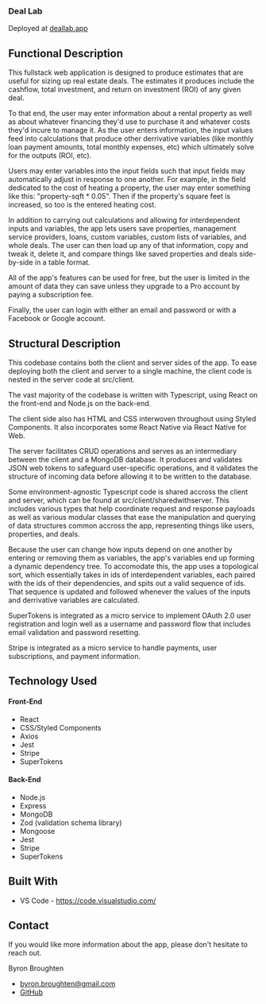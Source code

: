 ### Deal Lab

Deployed at [deallab.app](https://www.deallab.app/)

## Functional Description

This fullstack web application is designed to produce estimates that are useful for sizing up real estate deals. The estimates it produces include the cashflow, total investment, and return on investment (ROI) of any given deal.

To that end, the user may enter information about a rental property as well as about whatever financing they'd use to purchase it and whatever costs they'd incure to manage it. As the user enters information, the input values feed into calculations that produce other derrivative variables (like monthly loan payment amounts, total monthly expenses, etc) which ultimately solve for the outputs (ROI, etc).

Users may enter variables into the input fields such that input fields may automatically adjust in response to one another. For example, in the field dedicated to the cost of heating a property, the user may enter something like this: "property-sqft \* 0.05". Then if the property's square feet is increased, so too is the entered heating cost.

In addition to carrying out calculations and allowing for interdependent inputs and variables, the app lets users save properties, management service providers, loans, custom variables, custom lists of variables, and whole deals. The user can then load up any of that information, copy and tweak it, delete it, and compare things like saved properties and deals side-by-side in a table format.

All of the app's features can be used for free, but the user is limited in the amount of data they can save unless they upgrade to a Pro account by paying a subscription fee.

Finally, the user can login with either an email and password or with a Facebook or Google account.

## Structural Description

This codebase contains both the client and server sides of the app. To ease deploying both the client and server to a single machine, the client code is nested in the server code at src/client.

The vast majority of the codebase is written with Typescript, using React on the front-end and Node.js on the back-end.

The client side also has HTML and CSS interwoven throughout using Styled Components. It also incorporates some React Native via React Native for Web.

The server facilitates CRUD operations and serves as an intermediary between the client and a MongoDB database. It produces and validates JSON web tokens to safeguard user-specific operations, and it validates the structure of incoming data before allowing it to be written to the database.

Some environment-agnostic Typescript code is shared accross the client and server, which can be found at src/client/sharedwithserver. This includes various types that help coordinate request and response payloads as well as various modular classes that ease the manipulation and querying of data structures common accross the app, representing things like users, properties, and deals.

Because the user can change how inputs depend on one another by entering or removing them as variables, the app's variables end up forming a dynamic dependency tree. To accomodate this, the app uses a topological sort, which essentially takes in ids of interdependent variables, each paired with the ids of their dependencies, and spits out a valid sequence of ids. That sequence is updated and followed whenever the values of the inputs and derrivative variables are calculated.

SuperTokens is integrated as a micro service to implement OAuth 2.0 user registration and login well as a username and password flow that includes email validation and password resetting.

Stripe is integrated as a micro service to handle payments, user subscriptions, and payment information.

## Technology Used

#### Front-End

- React
- CSS/Styled Components
- Axios
- Jest
- Stripe
- SuperTokens

#### Back-End

- Node.js
- Express
- MongoDB
- Zod (validation schema library)
- Mongoose
- Jest
- Stripe
- SuperTokens

## Built With

- VS Code - https://code.visualstudio.com/

## Contact

If you would like more information about the app, please don't hesitate to reach out.

Byron Broughten

- byron.broughten@gmail.com
- [GitHub](https://github.com/ByronBroughten)
